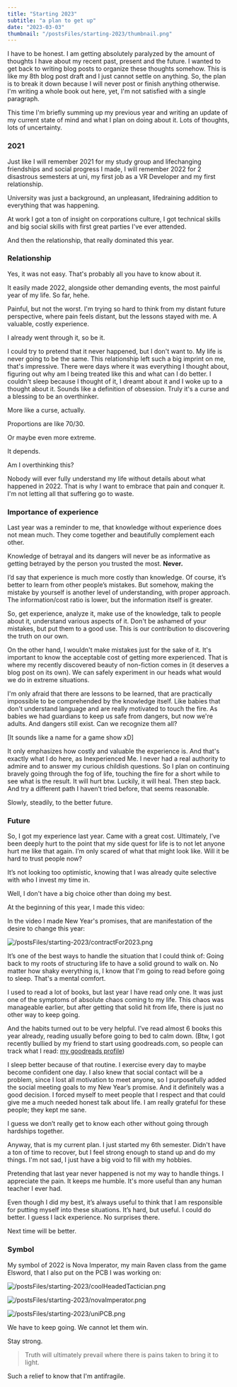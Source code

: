 ```yaml
---
title: "Starting 2023"
subtitle: "a plan to get up"
date: "2023-03-03"
thumbnail: "/postsFiles/starting-2023/thumbnail.png"
---
```



I have to be honest. I am getting absolutely paralyzed by the amount of thoughts I have about my recent past, present and the future. I wanted to get back to writing blog posts to organize these thoughts somehow. This is like my 8th blog post draft and I just cannot settle on anything. So, the plan is to break it down because I will never post or finish anything otherwise. I'm writing a whole book out here, yet, I'm not satisfied with a single paragraph.

This time I'm briefly summing up my previous year and writing an update of my current state of mind and what I plan on doing about it. Lots of thoughts, lots of uncertainty.


### 2021

Just like I will remember 2021 for my study group and lifechanging friendships and social progress I made, I will remember 2022 for 2 disastrous semesters at uni, my first job as a VR Developer and my first relationship.

University was just a background, an unpleasant, lifedraining addition to everything that was happening.

At work I got a ton of insight on corporations culture, I got technical skills and big social skills with first great parties I've ever attended.

And then the relationship, that really dominated this year.


### Relationship

Yes, it was not easy. That's probably all you have to know about it.

It easily made 2022, alongside other demanding events, the most painful year of my life. So far, hehe.

Painful, but not the worst. I'm trying so hard to think from my distant future perspective, where pain feels distant, but the lessons stayed with me. A valuable, costly experience.

I already went through it, so be it.

I could try to pretend that it never happened, but I don't want to. My life is never going to be the same. This relationship left such a big imprint on me, that's impressive. There were days where it was everything I thought about, figuring out why am I being treated like this and what can I do better. I couldn't sleep because I thought of it, I dreamt about it and I woke up to a thought about it. Sounds like a definition of obsession. Truly it's a curse and a blessing to be an overthinker.

More like a curse, actually.

Proportions are like 70/30.

Or maybe even more extreme.

It depends.

Am I overthinking this?

Nobody will ever fully understand my life without details about what happened in 2022. That is why I want to embrace that pain and conquer it. I'm not letting all that suffering go to waste.


### Importance of experience

Last year was a reminder to me, that knowledge without experience does not mean much. They come together and beautifully complement each other.

Knowledge of betrayal and its dangers will never be as informative as getting betrayed by the person you trusted the most. **Never.**

I’d say that experience is much more costly than knowledge. Of course, it’s better to learn from other people’s mistakes. But somehow, making the mistake by yourself is another level of understanding, with proper approach. The information/cost ratio is lower, but the information itself is greater.

So, get experience, analyze it, make use of the knowledge, talk to people about it, understand various aspects of it. Don't be ashamed of your mistakes, but put them to a good use. This is our contribution to discovering the truth on our own.

On the other hand, I wouldn't make mistakes just for the sake of it. It's important to know the acceptable cost of getting more experienced. That is where my recently discovered beauty of non-fiction comes in (it deserves a blog post on its own). We can safely experiment in our heads what would we do in extreme situations.

I'm only afraid that there are lessons to be learned, that are practically impossible to be comprehended by the knowledge itself. Like babies that don't understand language and are really motivated to touch the fire. As babies we had guardians to keep us safe from dangers, but now we're adults. And dangers still exist. Can we recognize them all?

[It sounds like a name for a game show xD]

It only emphasizes how costly and valuable the experience is. And that's exactly what I do here, as Inexperienced Me. I never had a real authority to admire and to answer my curious childish questions. So I plan on continuing bravely going through the fog of life, touching the fire for a short while to see what is the result. It will hurt btw. Luckily, it will heal. Then step back. And try a different path I haven't tried before, that seems reasonable.

Slowly, steadily, to the better future.


### Future

So, I got my experience last year. Came with a great cost. Ultimately, I’ve been deeply hurt to the point that my side quest for life is to not let anyone hurt me like that again. I’m only scared of what that might look like. Will it be hard to trust people now?

It’s not looking too optimistic, knowing that I was already quite selective with who I invest my time in.

Well, I don't have a big choice other than doing my best.

At the beginning of this year, I made this video:

<VideoEmbed src="https://www.youtube.com/embed/Rw3fGuVjouk?si=0Bgtk0Axm5xahtix"/>

In the video I made New Year's promises, that are manifestation of the desire to change this year:

![/postsFiles/starting-2023/contractFor2023.png](/postsFiles/starting-2023/contractFor2023.png)

It’s one of the best ways to handle the situation that I could think of: Going back to my roots of structuring life to have a solid ground to walk on. No matter how shaky everything is, I know that I'm going to read before going to sleep. That's a mental comfort.

I used to read a lot of books, but last year I have read only one. It was just one of the symptoms of absolute chaos coming to my life. This chaos was manageable earlier, but after getting that solid hit from life, there is just no other way to keep going.

And the habits turned out to be very helpful. I’ve read almost 6 books this year already, reading usually before going to bed to calm down. (Btw, I got recently bullied by my friend to start using goodreads.com, so people can track what I read: [my goodreads profile](https://goodreads.com/inexperienced_me))

I sleep better because of that routine. I exercise every day to maybe become confident one day. I also knew that social contact will be a problem, since I lost all motivation to meet anyone, so I purposefully added the social meeting goals to my New Year’s promise. And it definitely was a good decision. I forced myself to meet people that I respect and that could give me a much needed honest talk about life. I am really grateful for these people; they kept me sane.

I guess we don’t really get to know each other without going through hardships together.

Anyway, that is my current plan. I just started my 6th semester. Didn't have a ton of time to recover, but I feel strong enough to stand up and do my things. I'm not sad, I just have a big void to fill with my hobbies.

Pretending that last year never happened is not my way to handle things. I appreciate the pain. It keeps me humble. It's more useful than any human teacher I ever had.

Even though I did my best, it’s always useful to think that I am responsible for putting myself into these situations. It’s hard, but useful. I could do better. I guess I lack experience. No surprises there.

Next time will be better.


### Symbol

My symbol of 2022 is Nova Imperator, my main Raven class from the game Elsword, that I also put on the PCB I was working on:

![/postsFiles/starting-2023/coolHeadedTactician.png](/postsFiles/starting-2023/coolHeadedTactician.png)

![/postsFiles/starting-2023/novaImperator.png](/postsFiles/starting-2023/novaImperator.png)

![/postsFiles/starting-2023/uniPCB.png](/postsFiles/starting-2023/uniPCB.png)

We have to keep going. We cannot let them win.

Stay strong.

> Truth will ultimately prevail where there is pains taken to bring it to light.

Such a relief to know that I'm antifragile.
